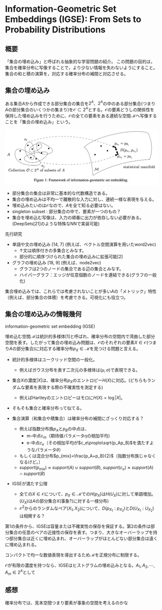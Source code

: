 # Information-Geometric Set Embeddings (IGSE): From Sets to Probability Distributions

## 概要
「集合の埋め込み」と呼ばれる抽象的な学習問題の紹介。
この問題の目的は，集合を確率分布に写像することで，より少ない情報を失わないようにすること。集合の和と積の演算を，対応する確率分布の補間と対応させる。

## 集合の埋め込み

ある集合$A$から作成できる部分集合の集合を$2^A$、$2^A$の中のある部分集合(つまり$A$の部分集合のいくつかの集まり)を$\mathcal{O} \subset 2^A$とする。$\mathcal{O}$の要素どうしの関係性を保持した埋め込みを行うために、$\mathcal{O}$の全ての要素をある連続な空間$\mathcal{M}$へ写像することを「集合の埋め込み」という。

![集合の埋め込み](./images/SetEmbedding.png)

- 部分集合の集合は非常に基本的な代数構造である。
- 集合の埋め込みは不均一で離散的な入力に対し、連続一様な表現を与える。
- 埋め込みたいのは$\mathcal{O}$なので、$A$を全て知る必要はない。
- singleton subset : 部分集合の中で、要素が一つのもの？
- 集合を埋め込む写像は、入力の順番に出力が依存しない必要がある。(DeepSets[21]のような特殊なNNで実装可能)

先行研究
- 単語や文の埋め込み [14, 7] (例えば、ベクトル空間演算を用いたword2vec)
  - ↑文は順序付きの多集合とみなす。
  - 部分的に順序づけられた集合の埋め込みに拡張可能[2]
- グラフの埋め込み [18, 9] (例えば、node2vec)
  - グラフは2つのノードの集合である辺の集合とみなす。
  - ハイパーグラフ：エッジが任意個数のノードを連結できる(グラフの一般化)

集合埋め込みでは、これらでは考慮されないことが多い$A$の「メトリック」特性（例えば、部分集合の体積）を考慮できる。可視化にも役立つ。

## 集合の埋め込みの情報幾何

 information-geometric set embedding (IGSE)

埋め込む空間$\mathcal{M}$は統計的多様体[1]と呼ばれ、確率分布の空間内で湾曲した部分空間を表す。したがって集合の埋め込み問題は、$\mathcal{O}$のそれぞれの要素$X\in\mathcal{O}$(つまり$A$の部分集合)に対応する確率分布$p_X\in\mathcal{M}$を見つける問題と言える。

- 統計的多様体はユークリッド空間の一般化。
  - 例えばガウス分布を表す二次元の多様体は$(\mu, \sigma)$で表現できる。
- 集合$X$の濃度$|X|$は、確率分布$p_X$のエントロピー$H(X)$に対応。(どちらもランダムな要素を表現する際の不確実性を測定する)　
  - 例えばHartleyのエントロピーはモロに$H(X)=\log|X|$。
- そもそも集合と確率分布って似てる。
- 集合演算（和集合や積集合）は確率分布の補間にざっくり対応する？
  - 例えば指数分布族$p_A$と$p_B$の中点は、
    - m-中点$c_m$（期待値パラメータ$\eta$の相加平均）
    - e-中点$c_e$（その相加平均が$c_e\propto\sqrt{p_Ap_B}$を満たすようなパラメータ$\theta$）
  - もしくは混合分布$p_{mix}=\frac{p_A+p_B}{2}$（指数分布族じゃなくなるけど。）
  - $support(p_{mix}) ≈ support(A) \cup support(B)$, $support(c_e) ≈ support(A)\cap support(B)$

- IGSEが満たす公理
  - 全ての$X\in\mathcal{O}$について、$p_X \in \mathcal{M}$での$H(p_X)$は$H(U_X)$に対して単調増加。($U_X)$は$A$の部分集合$X$(事象?)に対する一様分布)
  - $\mathcal{O}^2$からのランダムなペア$(X_1,X_2)$について、$D(p_{X_1}:p_{X_2})$と$D(U_{X_1}:U_{X_2})$は相関する？

第1の条件から、IGSEは容量または不確実性の保存を保証する。第2の条件は部分集合の任意のペアの近接性の保存を表す。つまり、大きなオーバーラップを持つ部分集合は近くに埋め込まれ、オーバーラップがほとんどない部分集合は遠くに埋め込まれる。

コンパクトで均一な数値表現を導出するため$\mathcal{M}$を正規分布に制限する。

$\mathcal{O}$が有限の濃度を持つなら、IGSEはヒストグラムの埋め込みとなる。$A_1,A_2,\cdots,A_m\in2^A$として

## 感想

確率分布では、見本空間つまり要素が事象の空間を考えるのかな